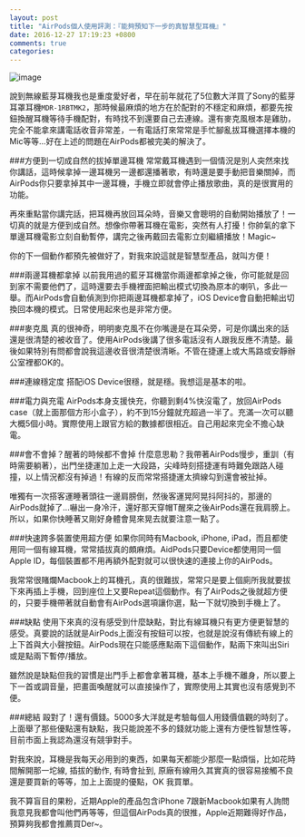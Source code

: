 ```yaml
---
layout: post
title: "AirPods個人使用評測：『能夠預知下一步的真智慧型耳機』"
date: 2016-12-27 17:19:23 +0800
comments: true
categories: 
---
```


![image](http://mrshih.github.io/images/2016-12-27-airpods.jpg)

說到無線藍芽耳機我也是重度愛好者，早在前年就花了5位數大洋買了Sony的藍芽耳罩耳機`MDR-1RBTMK2`，那時候最麻煩的地方在於配對的不穩定和麻煩，都要先按鈕換醒耳機等待手機配對，有時找不到還要自己去連線。還有麥克風根本是雞肋，完全不能拿來講電話收音非常差，一有電話打來常常是手忙腳亂拔耳機選擇本機的Mic等等...好在上述的問題在AirPods都被完美的解決了。

###方便到一切成自然的拔掉單邊耳機
常常戴耳機遇到一個情況是別人突然來找你講話，這時候拿掉一邊耳機另一邊都還播著歌，有時還是要手動把音樂關掉，而AirPods你只要拿掉其中一邊耳機，手機立即就會停止播放歌曲，真的是很實用的功能。

再來重點當你講完話，把耳機再放回耳朵時，音樂又會聰明的自動開始播放了！一切真的就是方便到成自然。想像你帶著耳機在電影，突然有人打擾！你帥氣的拿下單邊耳機電影立刻自動暫停，講完之後再戴回去電影立刻繼續播放！Magic~

你的下一個動作都預先被做好了，對我來說這就是智慧型產品，就叫方便！

###兩邊耳機都拿掉
以前我用過的藍牙耳機當你兩邊都拿掉之後，你可能就是回到家不需要他們了，這時還要去手機裡面把輸出模式切換為原本的喇叭，多此一舉。而AirPods會自動偵測到你把兩邊耳機都拿掉了，iOS Device會自動把輸出切換回本機的模式。日常使用起來也是非常方便。

###麥克風
真的很神奇，明明麥克風不在你嘴邊是在耳朵旁，可是你講出來的話還是很清楚的被收音了。使用AirPods後講了很多電話沒有人跟我反應不清楚。最後如果特別有問都會說我這邊收音很清楚很清晰。不管在捷運上或大馬路或安靜辦公室裡都OK的。

###連線穩定度
搭配iOS Device很穩，就是穩。我想這是基本的啦。

###電力與充電
AirPods本身支援快充，你聽到剩4%快沒電了，放回AirPods case（就上面那個方形小盒子），約不到15分鐘就充超過一半了。充滿一次可以聽大概5個小時。實際使用上跟官方給的數據都很相近。自己用起來完全不擔心缺電。

###會不會掉？醒著的時候都不會掉
什麼意思勒？我帶著AirPods慢步，重訓（有時需要躺著），出門坐捷運加上走一大段路，尖峰時刻搭捷運有時難免跟路人碰撞，以上情況都沒有掉過！有線的反而常常搭捷運太擠線勾到還會被扯掉。

唯獨有一次搭客運睡著頭往一邊肩膀倒，然後客運晃阿晃抖阿抖的，那邊的AirPods就掉了...嚇出一身冷汗，還好那天穿帽T醒來之後AirPods還在我肩膀上。所以，如果你快睡著又剛好身體會晃來晃去就要注意一點了。

###快速跨多裝置使用超方便
如果你同時有Macbook, iPhone, iPad，而且都使用同一個有線耳機，常常插拔真的頗麻煩。AidPods只要Device都使用同一個Apple ID，每個裝置都不用再額外配對就可以很快速的連接上你的AirPods。

我常常很賭爛Macbook上的耳機孔，真的很難拔，常常只是要上個廁所我就要拔下來再插上手機，回到座位上又要Repeat這個動作。有了AirPods之後就超方便的，只要手機帶著就自動會有AirPods選項讓你選，點一下就切換到手機上了。

###缺點
使用下來真的沒有感受到什麼缺點，對比有線耳機只有更方便更智慧的感受。真要說的話就是AirPods上面沒有按鈕可以按，也就是說沒有傳統有線上的上下首與大小聲按鈕。AirPods現在只能感應點兩下這個動作，點兩下來叫出Siri或是點兩下暫停/播放。

雖然說是缺點但我的習慣是出門手上都會拿著耳機，基本上手機不離身，所以要上下一首或調音量，把畫面喚醒就可以直接操作了，實際使用上其實也沒有感覺到不便。

###總結
毆對了！還有價錢。5000多大洋就是考驗每個人用錢價值觀的時刻了。上面舉了那些優點還有缺點，我只能說差不多的錢就功能上還有方便性智慧性等，目前市面上我認為還沒有競爭對手。

對我來說，耳機是我每天必用到的東西，如果每天都能少那麼一點煩惱，比如花時間解開那一坨線, 插拔的動作, 有時會扯到, 原廠有線用久其實真的很容易接觸不良還是要買新的等等，加上上面提的優點，OK 我買單。

我不算盲目的果粉，近期Apple的產品包含iPhone 7跟新Macbook如果有人詢問我意見我都會叫他們再等等，但這個AirPods真的很推，Apple近期難得好作品，預算夠我都會推薦買Der~。